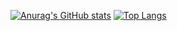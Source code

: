 [![Anurag's GitHub stats](https://github-readme-stats.vercel.app/api?username=tt6-mzn)](https://github.com/anuraghazra/github-readme-stats)
[![Top Langs](https://github-readme-stats.vercel.app/api/top-langs/?username=tt6-mzn)](https://github.com/anuraghazra/github-readme-stats)
